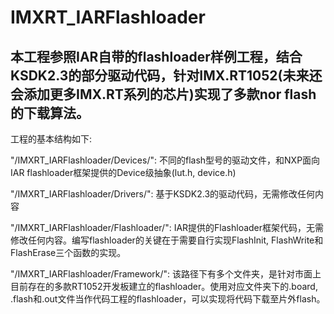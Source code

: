 # IMXRT_IARFlashloader

## 本工程参照IAR自带的flashloader样例工程，结合KSDK2.3的部分驱动代码，针对IMX.RT1052(未来还会添加更多IMX.RT系列的芯片)实现了多款nor flash的下载算法。

工程的基本结构如下:

"/IMXRT_IARFlashloader/Devices/": 不同的flash型号的驱动文件，和NXP面向IAR flashloader框架提供的Device级抽象(lut.h, device.h)

"/IMXRT_IARFlashloader/Drivers/": 基于KSDK2.3的驱动代码，无需修改任何内容

"/IMXRT_IARFlashloader/Flashloader/": IAR提供的Flashloader框架代码，无需修改任何内容。编写flashloader的关键在于需要自行实现FlashInit, FlashWrite和FlashErase三个函数的实现。

"/IMXRT_IARFlashloader/Framework/": 该路径下有多个文件夹，是针对市面上目前存在的多款RT1052开发板建立的flashloader。使用对应文件夹下的.board, .flash和.out文件当作代码工程的flashloader，可以实现将代码下载至片外flash。